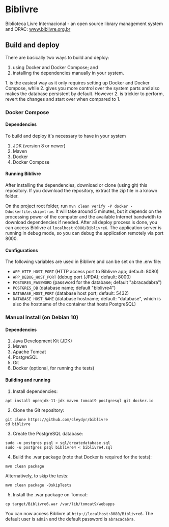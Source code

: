 # Biblivre

Biblioteca Livre Internacional - an open source library management system and OPAC: www.biblivre.org.br

## Build and deploy

There are basically two ways to build and deploy:
1. using Docker and Docker Compose; and
2. installing the dependencies manually in your system.

1\. is the easiest way as it only requires setting up Docker and Docker Compose, while 2\. gives you more control over the system parts and also makes the database persistent by default. However 2\. is trickier to perform, revert the changes and start over when compared to 1\.

### Docker Compose

#### Dependencies

To build and deploy it's necessary to have in your system
1. JDK (version 8 or newer)
1. Maven
1. Docker
1. Docker Compose


#### Running Biblivre

After installing the dependencies, download or clone (using git) this repository. If you download the repository, extract the zip file in a known folder.

On the project root folder, run `mvn clean verify -P docker -Ddockerfile.skip=true`.
It will take around 5 minutes, but it depends on the processing power of the computer and the available Internet bandwidth to download dependencies if needed. After all deploy process is done, you can access Biblivre at `localhost:8080/Biblivre6`. The application server is running in debug mode, so you can debug the application remotely via port 8000.

#### Configurations

The following variables are used in Biblivre and can be set on the .env file:

* `APP_HTTP_HOST_PORT` (HTTP access port to Biblivre app; default: 8080)
* `APP_DEBUG_HOST_PORT` (debug port (JPDA); default: 8000)
* `POSTGRES_PASSWORD` (password for the database; default "abracadabra")
* `POSTGRES_DB` (database name; default "biblivre4")
* `DATABASE_HOST_PORT` (database host port; default: 5432)
* `DATABASE_HOST_NAME` (database hostname; default: "database", which is also the hostname of the container that hosts PostgreSQL)


### Manual install (on Debian 10)

#### Dependencies

1. Java Development Kit (JDK)
1. Maven
1. Apache Tomcat
1. PostgreSQL
1. Git
1. Docker (optional, for running the tests)

#### Building and running

1. Install dependencies:
```
apt install openjdk-11-jdk maven tomcat9 postgresql git docker.io
```

2. Clone the Git repository:
```
git clone https://github.com/cleydyr/biblivre
cd biblivre
```

3. Create the PostgreSQL database:
```
sudo -u postgres psql < sql/createdatabase.sql
sudo -u postgres psql biblivre4 < biblivre4.sql
```

4. Build the .war package (note that Docker is required for the tests):
```
mvn clean package
```
Alternatively, to skip the tests:
```
mvn clean package -DskipTests
```

5. Install the .war package on Tomcat:
```
cp target/Biblivre6.war /var/lib/tomcat9/webapps
```

You can now access Biblivre at ``http://localhost:8080/Biblivre6``. The default
user is ``admin`` and the default password is ``abracadabra``.

